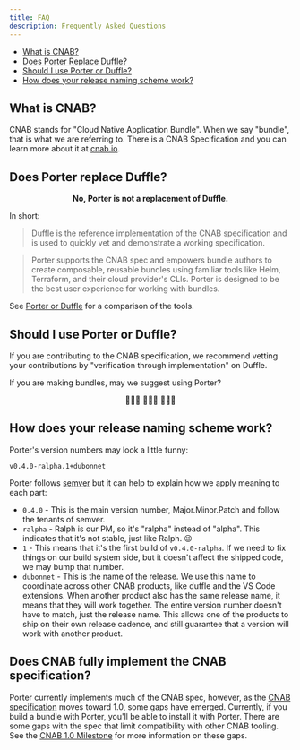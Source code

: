 ```yaml
---
title: FAQ
description: Frequently Asked Questions
---
```


* [What is CNAB?](#what-is-cnab)
* [Does Porter Replace Duffle?](#does-porter-replace-duffle)
* [Should I use Porter or Duffle?](#should-i-use-porter-or-duffle)
* [How does your release naming scheme work?](#how-does-your-release-naming-scheme-work)

## What is CNAB?

CNAB stands for "Cloud Native Application Bundle". When we say "bundle", that is what
we are referring to. There is a CNAB Specification and you can learn more about
it at [cnab.io](https://cnab.io).

## Does Porter replace Duffle?

  <p align="center"><strong>No, Porter is not a replacement of Duffle.</strong></p>

In short:

> Duffle is the reference implementation of the CNAB specification and is used 
> to quickly vet and demonstrate a working specification.

> Porter supports the CNAB spec and empowers bundle authors to create composable, 
> reusable bundles using familiar tools like Helm, Terraform, and their cloud provider's 
> CLIs. Porter is designed to be the best user experience for working with bundles.

See [Porter or Duffle](/porter-or-duffle) for a comparison of the tools.

## Should I use Porter or Duffle?

If you are contributing to the CNAB specification, we recommend vetting your contributions by
"verification through implementation" on Duffle.

If you are making bundles, may we suggest using Porter?

<p align="center">👩🏽‍✈️ ️️👩🏽‍✈️ 👩🏽‍✈️</p> 

## How does your release naming scheme work?

Porter's version numbers may look a little funny:

```
v0.4.0-ralpha.1+dubonnet
```

Porter follows [semver](semver.org) but it can help to explain how we apply meaning to
each part:

* `0.4.0` - This is the main version number, Major.Minor.Patch and follow the tenants of semver.
* `ralpha` - Ralph is our PM, so it's "ralpha" instead of "alpha". This indicates that it's not stable, just like Ralph. 😉
* `1` - This means that it's the first build of `v0.4.0-ralpha`. If we need to fix things
on our build system side, but it doesn't affect the shipped code, we may bump that number.
* `dubonnet` - This is the name of the release. We use this name to coordinate across other
CNAB products, like duffle and the VS Code extensions. When another product also has the
same release name, it means that they will work together. The entire version number doesn't
have to match, just the release name. This allows one of the products to ship on their own
release cadence, and still guarantee that a version will work with another product.


## Does CNAB fully implement the CNAB specification?

Porter currently implements much of the CNAB spec, however, as the [CNAB specification](https://github.com/deislabs/cnab-spec) moves toward 1.0, some gaps have emerged. Currently, if you build a bundle with Porter, you'll be able to install it with Porter. There are some gaps with the spec that limit compatibility with other CNAB tooling. See the [CNAB 1.0 Milestone](https://github.com/deislabs/porter/milestone/12) for more information on these gaps.
